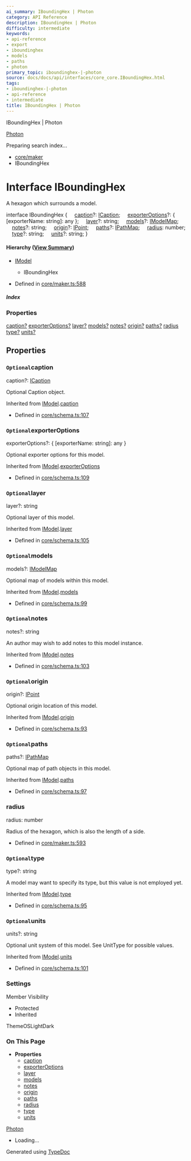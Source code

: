 ```yaml
---
ai_summary: IBoundingHex | Photon
category: API Reference
description: IBoundingHex | Photon
difficulty: intermediate
keywords:
- api-reference
- export
- iboundinghex
- models
- paths
- photon
primary_topic: iboundinghex-|-photon
source: docs/docs/api/interfaces/core_core.IBoundingHex.html
tags:
- iboundinghex-|-photon
- api-reference
- intermediate
title: IBoundingHex | Photon
---
```

IBoundingHex | Photon

[Photon](../index.md)




Preparing search index...

* [core/maker](../modules/core_maker.md)
* IBoundingHex

# Interface IBoundingHex

A hexagon which surrounds a model.

interface IBoundingHex {
    [caption](#optionalcaption)?: [ICaption](core_schema.ICaption.md);
    [exporterOptions](#optionalexporteroptions)?: { [exporterName: string]: any };
    [layer](#optionallayer)?: string;
    [models](#optionalmodels)?: [IModelMap](core_schema.IModelMap.md);
    [notes](#optionalnotes)?: string;
    [origin](#optionalorigin)?: [IPoint](core_schema.IPoint.md);
    [paths](#optionalpaths)?: [IPathMap](core_schema.IPathMap.md);
    [radius](#radius): number;
    [type](#optionaltype)?: string;
    [units](#optionalunits)?: string;
}

#### Hierarchy ([View Summary](../hierarchy.md#core/maker.IBoundingHex))

* [IModel](core_schema.IModel.md)
  + IBoundingHex

* Defined in [core/maker.ts:588](https://github.com/mwhite454/photon/blob/main/packages/photon/src/core/maker.ts#L588)

##### Index

### Properties

[caption?](#optionalcaption)
[exporterOptions?](#optionalexporteroptions)
[layer?](#optionallayer)
[models?](#optionalmodels)
[notes?](#optionalnotes)
[origin?](#optionalorigin)
[paths?](#optionalpaths)
[radius](#radius)
[type?](#optionaltype)
[units?](#optionalunits)

## Properties

### `Optional`caption

caption?: [ICaption](core_schema.ICaption.md)

Optional Caption object.

Inherited from [IModel](core_schema.IModel.md).[caption](core_schema.IModel.md#optionalcaption)

* Defined in [core/schema.ts:107](https://github.com/mwhite454/photon/blob/main/packages/photon/src/core/schema.ts#L107)

### `Optional`exporterOptions

exporterOptions?: { [exporterName: string]: any }

Optional exporter options for this model.

Inherited from [IModel](core_schema.IModel.md).[exporterOptions](core_schema.IModel.md#optionalexporteroptions)

* Defined in [core/schema.ts:109](https://github.com/mwhite454/photon/blob/main/packages/photon/src/core/schema.ts#L109)

### `Optional`layer

layer?: string

Optional layer of this model.

Inherited from [IModel](core_schema.IModel.md).[layer](core_schema.IModel.md#optionallayer)

* Defined in [core/schema.ts:105](https://github.com/mwhite454/photon/blob/main/packages/photon/src/core/schema.ts#L105)

### `Optional`models

models?: [IModelMap](core_schema.IModelMap.md)

Optional map of models within this model.

Inherited from [IModel](core_schema.IModel.md).[models](core_schema.IModel.md#optionalmodels)

* Defined in [core/schema.ts:99](https://github.com/mwhite454/photon/blob/main/packages/photon/src/core/schema.ts#L99)

### `Optional`notes

notes?: string

An author may wish to add notes to this model instance.

Inherited from [IModel](core_schema.IModel.md).[notes](core_schema.IModel.md#optionalnotes)

* Defined in [core/schema.ts:103](https://github.com/mwhite454/photon/blob/main/packages/photon/src/core/schema.ts#L103)

### `Optional`origin

origin?: [IPoint](core_schema.IPoint.md)

Optional origin location of this model.

Inherited from [IModel](core_schema.IModel.md).[origin](core_schema.IModel.md#optionalorigin)

* Defined in [core/schema.ts:93](https://github.com/mwhite454/photon/blob/main/packages/photon/src/core/schema.ts#L93)

### `Optional`paths

paths?: [IPathMap](core_schema.IPathMap.md)

Optional map of path objects in this model.

Inherited from [IModel](core_schema.IModel.md).[paths](core_schema.IModel.md#optionalpaths)

* Defined in [core/schema.ts:97](https://github.com/mwhite454/photon/blob/main/packages/photon/src/core/schema.ts#L97)

### radius

radius: number

Radius of the hexagon, which is also the length of a side.

* Defined in [core/maker.ts:593](https://github.com/mwhite454/photon/blob/main/packages/photon/src/core/maker.ts#L593)

### `Optional`type

type?: string

A model may want to specify its type, but this value is not employed yet.

Inherited from [IModel](core_schema.IModel.md).[type](core_schema.IModel.md#optionaltype)

* Defined in [core/schema.ts:95](https://github.com/mwhite454/photon/blob/main/packages/photon/src/core/schema.ts#L95)

### `Optional`units

units?: string

Optional unit system of this model. See UnitType for possible values.

Inherited from [IModel](core_schema.IModel.md).[units](core_schema.IModel.md#optionalunits)

* Defined in [core/schema.ts:101](https://github.com/mwhite454/photon/blob/main/packages/photon/src/core/schema.ts#L101)

### Settings

Member Visibility

* Protected
* Inherited

ThemeOSLightDark

### On This Page

* **Properties**
  * [caption](#optionalcaption)
  * [exporterOptions](#optionalexporteroptions)
  * [layer](#optionallayer)
  * [models](#optionalmodels)
  * [notes](#optionalnotes)
  * [origin](#optionalorigin)
  * [paths](#optionalpaths)
  * [radius](#radius)
  * [type](#optionaltype)
  * [units](#optionalunits)

[Photon](../index.md)

* Loading...

Generated using [TypeDoc](https://typedoc.org/)
